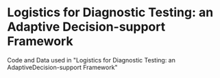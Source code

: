 # Logistics for Diagnostic Testing: an Adaptive Decision-support Framework
Code and Data used in "Logistics for Diagnostic Testing: an AdaptiveDecision-support Framework"

